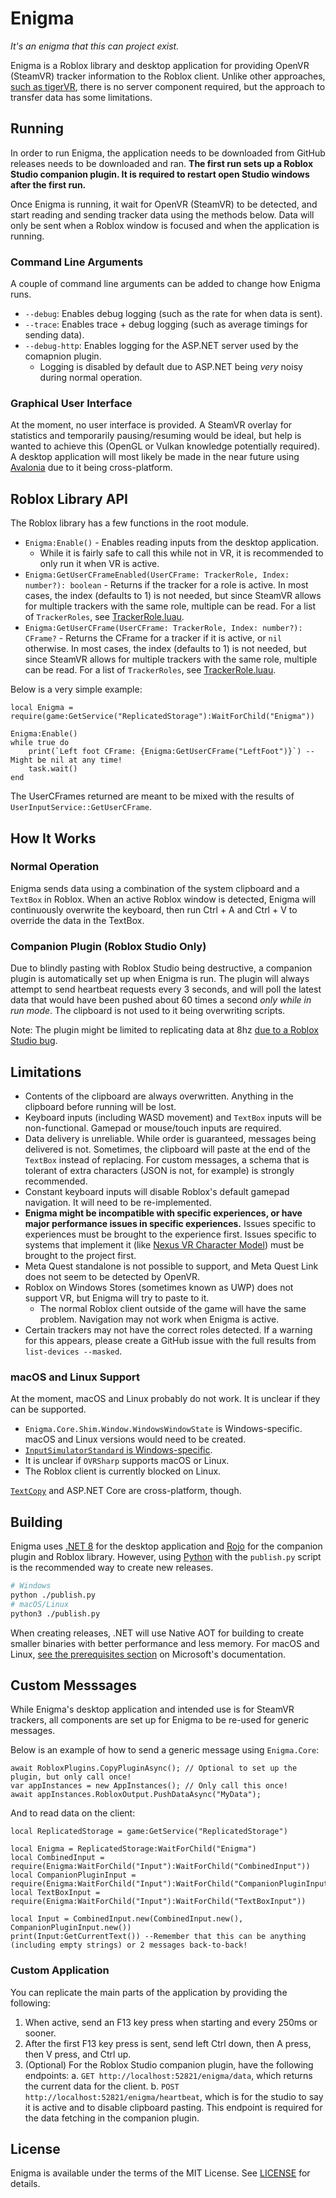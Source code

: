 # Enigma
*It's an enigma that this can project exist.*

Enigma is a Roblox library and desktop application for providing OpenVR (SteamVR)
tracker information to the Roblox client. Unlike other approaches, [such as tigerVR](https://github.com/200Tigersbloxed/tigerVR),
there is no server component required, but the approach to transfer data has
some limitations.

## Running
In order to run Enigma, the application needs to be downloaded from GitHub releases
needs to be downloaded and ran. **The first run sets up a Roblox Studio companion plugin.
It is required to restart open Studio windows after the first run.**

Once Enigma is running, it wait for OpenVR (SteamVR) to be detected, and start reading
and sending tracker data using the methods below. Data will only be sent when a Roblox
window is focused and when the application is running.

### Command Line Arguments
A couple of command line arguments can be added to change how Enigma runs.
- `--debug`: Enables debug logging (such as the rate for when data is sent).
- `--trace`: Enables trace + debug logging (such as average timings for sending data).
- `--debug-http`: Enables logging for the ASP.NET server used by the comapnion plugin.
  - Logging is disabled by default due to ASP.NET being *very* noisy during normal operation.

### Graphical User Interface
At the moment, no user interface is provided. A SteamVR overlay for statistics and
temporarily pausing/resuming would be ideal, but help is wanted to achieve this (OpenGL
or Vulkan knowledge potentially required). A desktop application will most likely be made
in the near future using [Avalonia](https://github.com/AvaloniaUI/Avalonia) due to it
being cross-platform.

## Roblox Library API
The Roblox library has a few functions in the root module.
- `Enigma:Enable()` - Enables reading inputs from the desktop application.
  - While it is fairly safe to call this while not in VR, it is recommended to only
    run it when VR is active.
- `Enigma:GetUserCFrameEnabled(UserCFrame: TrackerRole, Index: number?): boolean` -
  Returns if the tracker for a role is active. In most cases, the index (defaults
  to 1) is not needed, but since SteamVR allows for multiple trackers with the
  same role, multiple can be read. For a list of `TrackerRoles`, see [TrackerRole.luau](./RobloxLibrary/src/Data/TrackerRole.luau).
- `Enigma:GetUserCFrame(UserCFrame: TrackerRole, Index: number?): CFrame?` -
  Returns the CFrame for a tracker if it is active, or `nil` otherwise. In most cases,
  the index (defaults to 1) is not needed, but since SteamVR allows for multiple
  trackers with the same role, multiple can be read. For a list of `TrackerRoles`,
  see [TrackerRole.luau](./RobloxLibrary/src/Data/TrackerRole.luau).

Below is a very simple example:
```luau
local Enigma = require(game:GetService("ReplicatedStorage"):WaitForChild("Enigma"))

Enigma:Enable()
while true do
    print(`Left foot CFrame: {Enigma:GetUserCFrame("LeftFoot")}`) --Might be nil at any time!
    task.wait()
end
```

The UserCFrames returned are meant to be mixed with the results of
`UserInputService::GetUserCFrame`.

## How It Works
### Normal Operation
Enigma sends data using a combination of the system clipboard and a `TextBox` in
Roblox. When an active Roblox window is detected, Enigma will continuously overwrite
the keyboard, then run Ctrl + A and Ctrl + V to override the data in the TextBox.

### Companion Plugin (Roblox Studio Only)
Due to blindly pasting with Roblox Studio being destructive, a companion plugin
is automatically set up when Enigma is run. The plugin will always attempt to
send heartbeat requests every 3 seconds, and will poll the latest data that would
have been pushed about 60 times a second *only while in run mode*. The clipboard
is not used to it being overwriting scripts.

Note: The plugin might be limited to replicating data at 8hz
[due to a Roblox Studio bug](https://devforum.roblox.com/t/plugin-localhost-httpservice-limit-affected-by-run-mode/3046079).

## Limitations
- Contents of the clipboard are always overwritten. Anything in the clipboard
  before running will be lost.
- Keyboard inputs (including WASD movement) and `TextBox` inputs will be non-functional.
  Gamepad or mouse/touch inputs are required.
- Data delivery is unreliable. While order is guaranteed, messages being delivered
  is not. Sometimes, the clipboard will paste at the end of the `TextBox` instead
  of replacing. For custom messages, a schema that is tolerant of extra characters
  (JSON is not, for example) is strongly recommended.
- Constant keyboard inputs will disable Roblox's default gamepad navigation.
  It will need to be re-implemented.
- **Enigma might be incompatible with specific experiences, or have major performance
  issues in specific experiences.** Issues specific to experiences must be brought to the
  experience first. Issues specific to systems that implement it (like
  [Nexus VR Character Model](https://github.com/TheNexusAvenger/Nexus-VR-Character-Model))
  must be brought to the project first.
- Meta Quest standalone is not possible to support, and Meta Quest Link does not seem
  to be detected by OpenVR.
- Roblox on Windows Stores (sometimes known as UWP) does not support VR, but Enigma
  will try to paste to it.
  - The normal Roblox client outside of the game will have the same problem. Navigation
    may not work when Enigma is active.
- Certain trackers may not have the correct roles detected. If a warning for this appears,
  please create a GitHub issue with the full results from `list-devices --masked`.

### macOS and Linux Support
At the moment, macOS and Linux probably do not work. It is unclear if they can be supported.
- `Enigma.Core.Shim.Window.WindowsWindowState` is Windows-specific. macOS and Linux
  versions would need to be created.
- [`InputSimulatorStandard` is Windows-specific](https://github.com/GregsStack/InputSimulatorStandard/issues/61).
- It is unclear if `OVRSharp` supports macOS or Linux.
- The Roblox client is currently blocked on Linux.

[`TextCopy`](https://github.com/CopyText/TextCopy) and ASP.NET Core are cross-platform, though.

## Building
Enigma uses [.NET 8](https://dotnet.microsoft.com/en-us/download/dotnet/8.0) for the
desktop application and [Rojo](https://github.com/rojo-rbx/rojo/) for the companion
plugin and Roblox library. However, using [Python](https://www.python.org/) with the
`publish.py` script is the recommended way to create new releases.

```bash
# Windows
python ./publish.py
# macOS/Linux
python3 ./publish.py
```

When creating releases, .NET will use Native AOT for building to create smaller
binaries with better performance and less memory. For macOS and Linux,
[see the prerequisites section](https://learn.microsoft.com/en-us/dotnet/core/deploying/native-aot/?tabs=net7%2Cwindows#prerequisites)
on Microsoft's documentation.

## Custom Messsages
While Enigma's desktop application and intended use is for SteamVR trackers,
all components are set up for Enigma to be re-used for generic messages.

Below is an example of how to send a generic message using `Enigma.Core`:
```CSharp
await RobloxPlugins.CopyPluginAsync(); // Optional to set up the plugin, but only call once!
var appInstances = new AppInstances(); // Only call this once!
await appInstances.RobloxOutput.PushDataAsync("MyData");
```

And to read data on the client:
```luau
local ReplicatedStorage = game:GetService("ReplicatedStorage")

local Enigma = ReplicatedStorage:WaitForChild("Enigma")
local CombinedInput = require(Enigma:WaitForChild("Input"):WaitForChild("CombinedInput"))
local CompanionPluginInput = require(Enigma:WaitForChild("Input"):WaitForChild("CompanionPluginInput"))
local TextBoxInput = require(Enigma:WaitForChild("Input"):WaitForChild("TextBoxInput"))

local Input = CombinedInput.new(CombinedInput.new(), CompanionPluginInput.new())
print(Input:GetCurrentText()) --Remember that this can be anything (including empty strings) or 2 messages back-to-back!
```

### Custom Application
You can replicate the main parts of the application by providing the following:
1. When active, send an F13 key press when starting and every 250ms or sooner.
2. After the first F13 key press is sent, send left Ctrl down, then A press, then
   V press, and Ctrl up.
3. (Optional) For the Roblox Studio companion plugin, have the following endpoints:
    a. `GET http://localhost:52821/enigma/data`, which returns the current data
       for the client.
    b. `POST http://localhost:52821/enigma/heartbeat`, which is for the studio to
       say it is active and to disable clipboard pasting. This endpoint is required
       for the data fetching in the companion plugin.

## License
Enigma is available under the terms of the MIT  License. See [LICENSE](LICENSE)
for details.